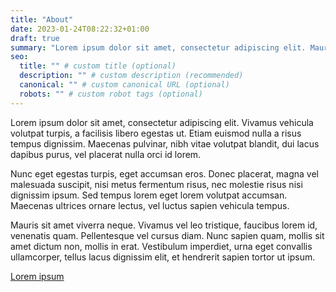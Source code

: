 ```yaml
---
title: "About"
date: 2023-01-24T08:22:32+01:00
draft: true
summary: "Lorem ipsum dolor sit amet, consectetur adipiscing elit. Mauris posuere lectus massa, at posuere felis pellentesque id."
seo:
  title: "" # custom title (optional)
  description: "" # custom description (recommended)
  canonical: "" # custom canonical URL (optional)
  robots: "" # custom robot tags (optional)
---
```


Lorem ipsum dolor sit amet, consectetur adipiscing elit. Vivamus vehicula volutpat turpis, a facilisis libero egestas ut. Etiam euismod nulla a risus tempus dignissim. Maecenas pulvinar, nibh vitae volutpat blandit, dui lacus dapibus purus, vel placerat nulla orci id lorem.

Nunc eget egestas turpis, eget accumsan eros. Donec placerat, magna vel malesuada suscipit, nisi metus fermentum risus, nec molestie risus nisi dignissim ipsum. Sed tempus lorem eget lorem volutpat accumsan. Maecenas ultrices ornare lectus, vel luctus sapien vehicula tempus.

Mauris sit amet viverra neque. Vivamus vel leo tristique, faucibus lorem id, venenatis quam. Pellentesque vel cursus diam. Nunc sapien quam, mollis sit amet dictum non, mollis in erat. Vestibulum imperdiet, urna eget convallis ullamcorper, tellus lacus dignissim elit, et hendrerit sapien tortor ut ipsum.

[Lorem ipsum](/)
